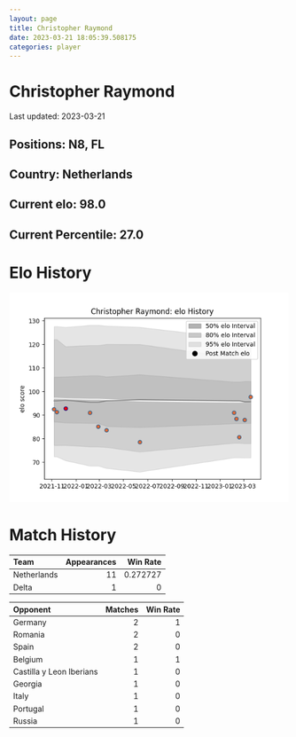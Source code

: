 ```yaml
---  
layout: page  
title: Christopher Raymond  
date: 2023-03-21 18:05:39.508175  
categories: player  
---
```

# Christopher Raymond


Last updated: 2023-03-21
## Positions: N8, FL

## Country: Netherlands

## Current elo: 98.0

## Current Percentile: 27.0

# Elo History


![elo history](history_ChristopherRaymond.png)
# Match History


| Team        |   Appearances |   Win Rate |
|:------------|--------------:|-----------:|
| Netherlands |            11 |   0.272727 |
| Delta       |             1 |   0        |

| Opponent                 |   Matches |   Win Rate |
|:-------------------------|----------:|-----------:|
| Germany                  |         2 |          1 |
| Romania                  |         2 |          0 |
| Spain                    |         2 |          0 |
| Belgium                  |         1 |          1 |
| Castilla y Leon Iberians |         1 |          0 |
| Georgia                  |         1 |          0 |
| Italy                    |         1 |          0 |
| Portugal                 |         1 |          0 |
| Russia                   |         1 |          0 |